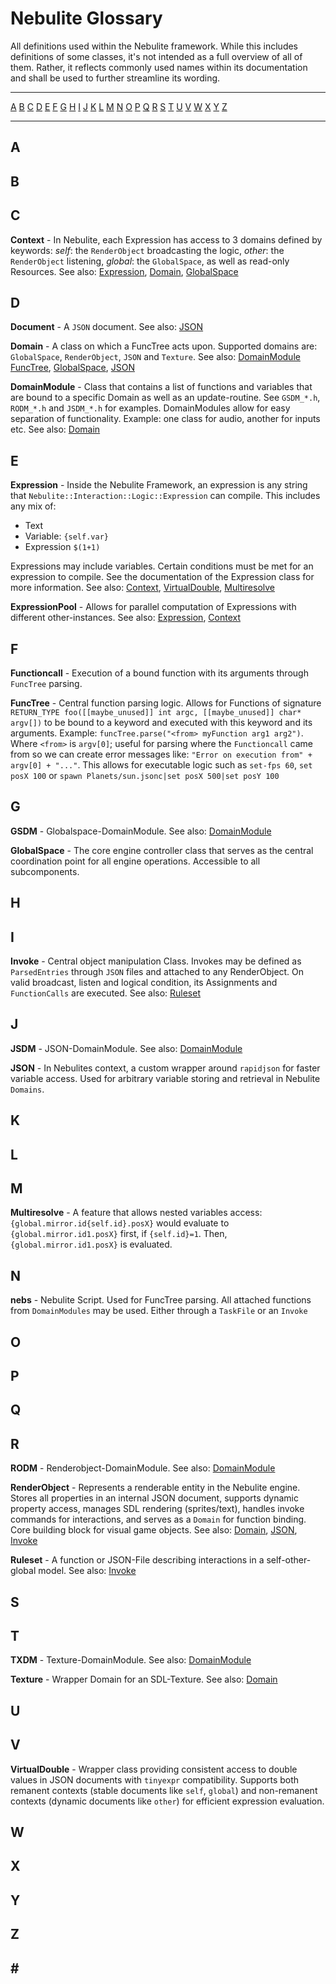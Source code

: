 # Nebulite Glossary

All definitions used within the Nebulite framework. While this includes definitions of some classes, it's not intended as a full overview of all of them. Rather, it reflects commonly used names within its documentation and shall be used to further streamline its wording.

-----------------

[A](#a)
[B](#b)
[C](#c)
[D](#d)
[E](#e)
[F](#f)
[G](#g)
[H](#h)
[I](#i)
[J](#j)
[K](#k)
[L](#l)
[M](#m)
[N](#n)
[O](#o)
[P](#p)
[Q](#q)
[R](#r)
[S](#s)
[T](#t)
[U](#u)
[V](#v)
[W](#w)
[X](#x)
[Y](#y)
[Z](#z)

-----------------

## A

## B

## C

**Context** - In Nebulite, each Expression has access to 3 domains defined by keywords: *self*: the `RenderObject` broadcasting the logic, *other*: the `RenderObject` listening, *global*: the `GlobalSpace`, as well as read-only Resources. See also: [Expression](#e), [Domain](#d), [GlobalSpace](#g)

## D

**Document** - A `JSON` document. See also: [JSON](#j)

**Domain** - A class on which a FuncTree acts upon. Supported domains are: `GlobalSpace`, `RenderObject`, `JSON` and `Texture`. See also: [DomainModule](#d) [FuncTree](#f), [GlobalSpace](#g), [JSON](#j)

**DomainModule** - Class that contains a list of functions and variables that are bound to a specific Domain as well as an update-routine. See `GSDM_*.h`, `RODM_*.h` and `JSDM_*.h` for examples. DomainModules allow for easy separation of functionality. Example: one class for audio, another for inputs etc. See also: [Domain](#d)

## E

**Expression** - Inside the Nebulite Framework, an expression is any string that `Nebulite::Interaction::Logic::Expression` can compile. This includes any mix of:
- Text
- Variable: `{self.var}`
- Expression `$(1+1)`

Expressions may include variables. Certain conditions must be met for an expression to compile. See the documentation of the Expression class for more information. See also: [Context](#c), [VirtualDouble](#v), [Multiresolve](#m)

**ExpressionPool** - Allows for parallel computation of Expressions with different other-instances. See also: [Expression](#e), [Context](#c)

## F

**Functioncall** - Execution of a bound function with its arguments through `FuncTree` parsing.

**FuncTree** - Central function parsing logic. Allows for Functions of signature `RETURN_TYPE foo([[maybe_unused]] int argc, [[maybe_unused]] char* argv[])` to be bound to a keyword and executed with this keyword and its arguments. Example: `funcTree.parse("<from> myFunction arg1 arg2")`. Where `<from>` is `argv[0]`; useful for parsing where the `Functioncall` came from so we can create error messages like: `"Error on execution from" + argv[0] + "..."`. This allows for executable logic such as `set-fps 60`, `set posX 100` or  `spawn Planets/sun.jsonc|set posX 500|set posY 100`

## G

**GSDM** - Globalspace-DomainModule. See also: [DomainModule](#d)

**GlobalSpace** - The core engine controller class that serves as the central coordination point for all engine operations. Accessible to all subcomponents.

## H

## I

**Invoke** - Central object manipulation Class. Invokes may be defined as `ParsedEntries` through `JSON` files and attached to any RenderObject. On valid broadcast, listen and logical condition, its Assignments and `FunctionCalls` are executed. See also: [Ruleset](#p)

## J

**JSDM** - JSON-DomainModule. See also: [DomainModule](#d)

**JSON** - In Nebulites context, a custom wrapper around `rapidjson` for faster variable access. Used for arbitrary variable storing and retrieval in Nebulite `Domains`.

## K

## L

## M

**Multiresolve** - A feature that allows nested variables access: `{global.mirror.id{self.id}.posX}` would evaluate to `{global.mirror.id1.posX}` first, if `{self.id}=1`. Then, `{global.mirror.id1.posX}` is evaluated.

## N

**nebs** - Nebulite Script. Used for FuncTree parsing. All attached functions from `DomainModules` may be used. Either through a `TaskFile` or an `Invoke` 

## O

## P



## Q

## R

**RODM** - Renderobject-DomainModule. See also: [DomainModule](#d)

**RenderObject** - Represents a renderable entity in the Nebulite engine. Stores all properties in an internal JSON document, supports dynamic property access, manages SDL rendering (sprites/text), handles invoke commands for interactions, and serves as a `Domain` for function binding. Core building block for visual game objects. See also: [Domain](#d), [JSON](#j), [Invoke](#i)

**Ruleset** - A function or JSON-File describing interactions in a self-other-global model. See also: [Invoke](#i)

## S

## T

**TXDM** - Texture-DomainModule. See also: [DomainModule](#d)

**Texture** - Wrapper Domain for an SDL-Texture. See also: [Domain](#d)

## U

## V

**VirtualDouble** - Wrapper class providing consistent access to double values in JSON documents with `tinyexpr` compatibility. Supports both remanent contexts (stable documents like `self`, `global`) and non-remanent contexts (dynamic documents like `other`) for efficient expression evaluation.

## W

## X

## Y

## Z

## \#